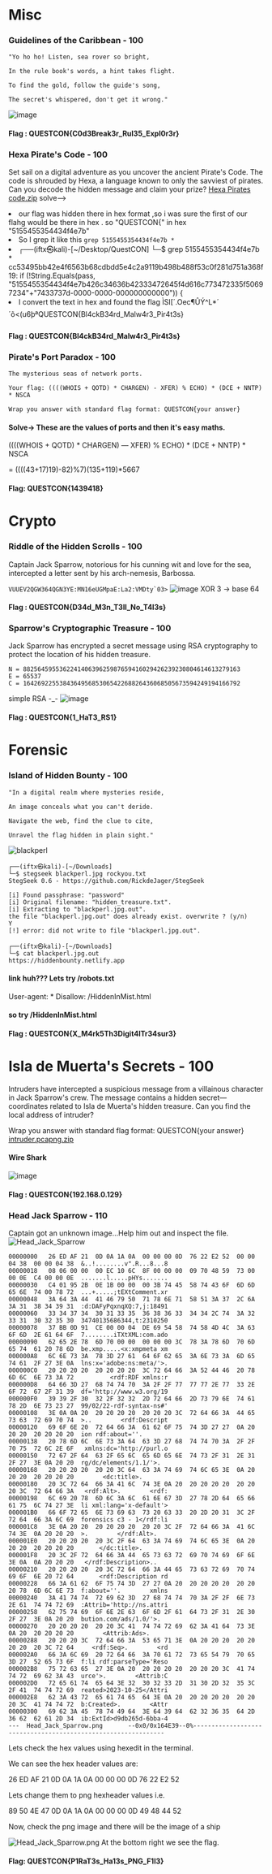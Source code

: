 # Misc 
### Guidelines of the Caribbean - 100
```
"Yo ho ho! Listen, sea rover so bright,

In the rule book's words, a hint takes flight.

To find the gold, follow the guide's song,

The secret's whispered, don't get it wrong."

```
![image](https://github.com/fahimalshihab/CTF/assets/97816146/ed20a48b-e9e3-4e31-b1a4-decbbf05e0a0)
#### Flag : QUESTCON{C0d3Break3r_Rul35_Expl0r3r}

### Hexa Pirate's Code - 100
Set sail on a digital adventure as you uncover the ancient Pirate's Code. The code is shrouded by Hexa, a language known to only the savviest of pirates. Can you decode the hidden message and claim your prize?
[Hexa Pirates code.zip](https://github.com/fahimalshihab/CTF/blob/main/CTF_LIVE/Questcon_CTF/Hexa_Pirates_Code.zip)
solve-->
<li>our flag was hidden there in hex format ,so i was sure the first of our flahg would be there in hex . so "QUESTCON{" in hex "5155455354434f4e7b"</li>
<li>So I grep it like this <code>grep 5155455354434f4e7b *</code></li>
<li>┌──(iftx㉿kali)-[~/Desktop/QuestCON]
└─$ grep 5155455354434f4e7b *              
cc53495bb42e4f6563b68cdbdd5e4c2a9119b498b488f53c0f281d751a368f19:    if (!String.Equals(pass, "5155455354434f4e7b426c34636b42333472645f4d616c773472335f50697234"+"7433737d-0000-0000-000000000000")) {
                                                                                             </li>
<li>I convert the text in hex and found the flag   ÌSI[´.Oec¶ÛÝ^L*´´õ<(u6þªQUESTCON{Bl4ckB34rd_Malw4r3_Pir4t3s} </li>                                   

#### Flag : QUESTCON{Bl4ckB34rd_Malw4r3_Pir4t3s}   

### Pirate's Port Paradox - 100
```
The mysterious seas of network ports.

Your flag: ((((WHOIS + QOTD) * CHARGEN) - XFER) % ECHO) * (DCE + NNTP) * NSCA

Wrap you answer with standard flag format: QUESTCON{your answer}
```
#### Solve-> These are the values of ports and then it's easy maths.

((((WHOIS + QOTD) * CHARGEN) — XFER) % ECHO) * (DCE + NNTP) * NSCA

= ((((43+17)19)-82)%7)(135+119)*5667

#### Flag: QUESTCON{1439418}

# 

# Crypto
### Riddle of the Hidden Scrolls - 100
Captain Jack Sparrow, notorious for his cunning wit and love for the sea, intercepted a letter sent by his arch-nemesis, Barbossa.

```VUUEV2QGW364QGN3YE:MN16eUGMpaE:La2:VMDty`03>```
![image](https://github.com/fahimalshihab/CTF/assets/97816146/b2fd4fe2-5c7a-4f39-a2ab-c80f8d709672)
XOR 3 -> base 64
#### Flag : QUESTCON{D34d_M3n_T3ll_No_T4l3s}

### Sparrow's Cryptographic Treasure - 100
Jack Sparrow has encrypted a secret message using RSA cryptography to protect the location of his hidden treasure.
```
N = 882564595536224140639625987659416029426239230804614613279163
E = 65537
C = 164269225538436495685306542268826436068505673594249194166792
```
simple RSA -_-
![image](https://github.com/fahimalshihab/CTF/assets/97816146/5b8e06cd-2dd9-4743-880f-b20601cd7cbf)
#### Flag : QUESTCON{1_HaT3_RS1}
#
# Forensic
### Island of Hidden Bounty - 100
```
"In a digital realm where mysteries reside,

An image conceals what you can't deride.

Navigate the web, find the clue to cite,

Unravel the flag hidden in plain sight."
```
![blackperl](https://github.com/fahimalshihab/CTF/assets/97816146/32c7d3e5-318c-424f-8611-e1c7c741af21)

```
┌──(iftx㉿kali)-[~/Downloads]
└─$ stegseek blackperl.jpg rockyou.txt       
StegSeek 0.6 - https://github.com/RickdeJager/StegSeek

[i] Found passphrase: "password"
[i] Original filename: "hidden_treasure.txt".
[i] Extracting to "blackperl.jpg.out".
the file "blackperl.jpg.out" does already exist. overwrite ? (y/n) 
Y
[!] error: did not write to file "blackperl.jpg.out".
                                                                                                                                                                                                                                           
┌──(iftx㉿kali)-[~/Downloads]
└─$ cat blackperl.jpg.out              
https://hiddenbounty.netlify.app
```
#### link huh??? Lets try /robots.txt

User-agent: *
Disallow: /HiddenInMist.html

#### so try  /HiddenInMist.html

#### Flag : QUESTCON{X_M4rk5Th3Digit4lTr34sur3}

# Isla de Muerta's Secrets - 100
Intruders have intercepted a suspicious message from a villainous character in Jack Sparrow's crew. The message contains a hidden secret—coordinates related to Isla de Muerta's hidden treasure. Can you find the local address of intruder?

Wrap you answer with standard flag format: QUESTCON{your answer}
[intruder.pcapng.zip](https://github.com/fahimalshihab/CTF/files/13199142/intruder.pcapng.zip)
#### Wire Shark
![image](https://github.com/fahimalshihab/CTF/assets/97816146/a638cf39-5980-468d-b773-bdaa0ead88a5)

#### Flag : QUESTCON{192.168.0.129}

### Head Jack Sparrow - 110
Captain got an unknown image...Help him out and inspect the file.
![Head_Jack_Sparrow](https://github.com/fahimalshihab/CTF/assets/97816146/951668fe-2b0a-4b7a-8372-0fc85ce35c40)
```
00000000   26 ED AF 21  0D 0A 1A 0A  00 00 00 0D  76 22 E2 52  00 00 04 38  00 00 04 38  &..!........v".R...8...8
00000018   08 06 00 00  00 EC 10 6C  8F 00 00 00  09 70 48 59  73 00 00 0E  C4 00 00 0E  .......l.....pHYs.......
00000030   C4 01 95 2B  0E 1B 00 00  00 3B 74 45  58 74 43 6F  6D 6D 65 6E  74 00 78 72  ...+.....;tEXtComment.xr
00000048   3A 64 3A 44  41 46 79 50  71 78 6E 71  58 51 3A 37  2C 6A 3A 31  38 34 39 31  :d:DAFyPqxnqXQ:7,j:18491
00000060   33 34 37 34  30 31 33 35  36 38 36 33  34 34 2C 74  3A 32 33 31  30 32 35 30  34740135686344,t:2310250
00000078   37 BB 0D 91  CE 00 00 04  DE 69 54 58  74 58 4D 4C  3A 63 6F 6D  2E 61 64 6F  7........iTXtXML:com.ado
00000090   62 65 2E 78  6D 70 00 00  00 00 00 3C  78 3A 78 6D  70 6D 65 74  61 20 78 6D  be.xmp.....<x:xmpmeta xm
000000A8   6C 6E 73 3A  78 3D 27 61  64 6F 62 65  3A 6E 73 3A  6D 65 74 61  2F 27 3E 0A  lns:x='adobe:ns:meta/'>.
000000C0   20 20 20 20  20 20 20 20  3C 72 64 66  3A 52 44 46  20 78 6D 6C  6E 73 3A 72          <rdf:RDF xmlns:r
000000D8   64 66 3D 27  68 74 74 70  3A 2F 2F 77  77 77 2E 77  33 2E 6F 72  67 2F 31 39  df='http://www.w3.org/19
000000F0   39 39 2F 30  32 2F 32 32  2D 72 64 66  2D 73 79 6E  74 61 78 2D  6E 73 23 27  99/02/22-rdf-syntax-ns#'
00000108   3E 0A 0A 20  20 20 20 20  20 20 20 3C  72 64 66 3A  44 65 73 63  72 69 70 74  >..        <rdf:Descript
00000120   69 6F 6E 20  72 64 66 3A  61 62 6F 75  74 3D 27 27  0A 20 20 20  20 20 20 20  ion rdf:about=''.
00000138   20 78 6D 6C  6E 73 3A 64  63 3D 27 68  74 74 70 3A  2F 2F 70 75  72 6C 2E 6F   xmlns:dc='http://purl.o
00000150   72 67 2F 64  63 2F 65 6C  65 6D 65 6E  74 73 2F 31  2E 31 2F 27  3E 0A 20 20  rg/dc/elements/1.1/'>.
00000168   20 20 20 20  20 20 3C 64  63 3A 74 69  74 6C 65 3E  0A 20 20 20  20 20 20 20        <dc:title>.
00000180   20 3C 72 64  66 3A 41 6C  74 3E 0A 20  20 20 20 20  20 20 20 3C  72 64 66 3A   <rdf:Alt>.        <rdf:
00000198   6C 69 20 78  6D 6C 3A 6C  61 6E 67 3D  27 78 2D 64  65 66 61 75  6C 74 27 3E  li xml:lang='x-default'>
000001B0   66 6F 72 65  6E 73 69 63  73 20 63 33  20 2D 20 31  3C 2F 72 64  66 3A 6C 69  forensics c3 - 1</rdf:li
000001C8   3E 0A 20 20  20 20 20 20  20 20 3C 2F  72 64 66 3A  41 6C 74 3E  0A 20 20 20  >.        </rdf:Alt>.
000001E0   20 20 20 20  20 3C 2F 64  63 3A 74 69  74 6C 65 3E  0A 20 20 20  20 20 20 20       </dc:title>.
000001F8   20 3C 2F 72  64 66 3A 44  65 73 63 72  69 70 74 69  6F 6E 3E 0A  0A 20 20 20   </rdf:Description>..
00000210   20 20 20 20  20 3C 72 64  66 3A 44 65  73 63 72 69  70 74 69 6F  6E 20 72 64       <rdf:Description rd
00000228   66 3A 61 62  6F 75 74 3D  27 27 0A 20  20 20 20 20  20 20 20 78  6D 6C 6E 73  f:about=''.        xmlns
00000240   3A 41 74 74  72 69 62 3D  27 68 74 74  70 3A 2F 2F  6E 73 2E 61  74 74 72 69  :Attrib='http://ns.attri
00000258   62 75 74 69  6F 6E 2E 63  6F 6D 2F 61  64 73 2F 31  2E 30 2F 27  3E 0A 20 20  bution.com/ads/1.0/'>.
00000270   20 20 20 20  20 20 3C 41  74 74 72 69  62 3A 41 64  73 3E 0A 20  20 20 20 20        <Attrib:Ads>.
00000288   20 20 20 3C  72 64 66 3A  53 65 71 3E  0A 20 20 20  20 20 20 20  20 3C 72 64     <rdf:Seq>.        <rd
000002A0   66 3A 6C 69  20 72 64 66  3A 70 61 72  73 65 54 79  70 65 3D 27  52 65 73 6F  f:li rdf:parseType='Reso
000002B8   75 72 63 65  27 3E 0A 20  20 20 20 20  20 20 20 3C  41 74 74 72  69 62 3A 43  urce'>.        <Attrib:C
000002D0   72 65 61 74  65 64 3E 32  30 32 33 2D  31 30 2D 32  35 3C 2F 41  74 74 72 69  reated>2023-10-25</Attri
000002E8   62 3A 43 72  65 61 74 65  64 3E 0A 20  20 20 20 20  20 20 20 3C  41 74 74 72  b:Created>.        <Attr
00000300   69 62 3A 45  78 74 49 64  3E 64 39 64  62 32 36 35  64 2D 36 62  62 61 2D 34  ib:ExtId>d9db265d-6bba-4
---  Head_Jack_Sparrow.png       --0x0/0x164E39--0%--------------------------------------------------------------
```
Lets check the hex values using hexedit in the terminal.

We can see the hex header values are:

26 ED AF 21 0D 0A 1A 0A 00 00 00 0D 76 22 E2 52

Lets change them to png hexheader values i.e.

89 50 4E 47 0D 0A 1A 0A 00 00 00 0D 49 48 44 52

Now, check the png image and there will be the image of a ship

![Head_Jack_Sparrow.png](https://github.com/fahimalshihab/CTF/assets/97816146/7d2e86a2-7adc-4b49-94fc-e80415134420)
At the bottom right we see the flag.

#### Flag: QUESTCON{P1RaT3s_Ha13s_PNG_F1l3}




